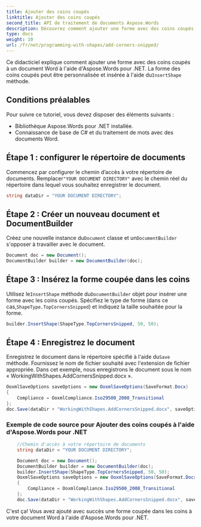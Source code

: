```yaml
---
title: Ajouter des coins coupés
linktitle: Ajouter des coins coupés
second_title: API de traitement de documents Aspose.Words
description: Découvrez comment ajouter une forme avec des coins coupés à un document Word à l'aide d'Aspose.Words pour .NET.
type: docs
weight: 10
url: /fr/net/programming-with-shapes/add-corners-snipped/
---
```


 Ce didacticiel explique comment ajouter une forme avec des coins coupés à un document Word à l'aide d'Aspose.Words pour .NET. La forme des coins coupés peut être personnalisée et insérée à l'aide du`InsertShape` méthode.

## Conditions préalables
Pour suivre ce tutoriel, vous devez disposer des éléments suivants :

- Bibliothèque Aspose.Words pour .NET installée.
- Connaissance de base de C# et du traitement de mots avec des documents Word.

## Étape 1 : configurer le répertoire de documents
 Commencez par configurer le chemin d’accès à votre répertoire de documents. Remplacer`"YOUR DOCUMENT DIRECTORY"` avec le chemin réel du répertoire dans lequel vous souhaitez enregistrer le document.

```csharp
string dataDir = "YOUR DOCUMENT DIRECTORY";
```

## Étape 2 : Créer un nouveau document et DocumentBuilder
 Créez une nouvelle instance du`Document` classe et un`DocumentBuilder` s'opposer à travailler avec le document.

```csharp
Document doc = new Document();
DocumentBuilder builder = new DocumentBuilder(doc);
```

## Étape 3 : Insérez la forme coupée dans les coins
 Utilisez le`InsertShape` méthode du`DocumentBuilder` objet pour insérer une forme avec les coins coupés. Spécifiez le type de forme (dans ce cas,`ShapeType.TopCornersSnipped`) et indiquez la taille souhaitée pour la forme.

```csharp
builder.InsertShape(ShapeType.TopCornersSnipped, 50, 50);
```

## Étape 4 : Enregistrez le document
 Enregistrez le document dans le répertoire spécifié à l'aide du`Save` méthode. Fournissez le nom de fichier souhaité avec l'extension de fichier appropriée. Dans cet exemple, nous enregistrons le document sous le nom « WorkingWithShapes.AddCornersSnipped.docx ».

```csharp
OoxmlSaveOptions saveOptions = new OoxmlSaveOptions(SaveFormat.Docx)
{
    Compliance = OoxmlCompliance.Iso29500_2008_Transitional
};
doc.Save(dataDir + "WorkingWithShapes.AddCornersSnipped.docx", saveOptions);
```

### Exemple de code source pour Ajouter des coins coupés à l'aide d'Aspose.Words pour .NET 

```csharp
	//Chemin d'accès à votre répertoire de documents
	string dataDir = "YOUR DOCUMENT DIRECTORY";

	Document doc = new Document();
	DocumentBuilder builder = new DocumentBuilder(doc);
	builder.InsertShape(ShapeType.TopCornersSnipped, 50, 50);
	OoxmlSaveOptions saveOptions = new OoxmlSaveOptions(SaveFormat.Docx)
	{
		Compliance = OoxmlCompliance.Iso29500_2008_Transitional
	};
	doc.Save(dataDir + "WorkingWithShapes.AddCornersSnipped.docx", saveOptions);

```

C'est ça! Vous avez ajouté avec succès une forme coupée dans les coins à votre document Word à l'aide d'Aspose.Words pour .NET.